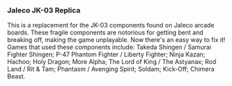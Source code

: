 ### Jaleco JK-03 Replica

This is a replacement for the JK-03 components found on Jaleco arcade boards. These fragile components are notorious for getting bent and breaking off, making the game unplayable. Now there's an easy way to fix it! Games that used these components include: Takeda Shingen / Samurai Fighter Shingen; P-47 Phantom Fighter / Liberty Fighter; Ninja Kazan; Hachoo; Holy Dragon; More Alpha; The Lord of King / The Astyanax; Rod Land / Rit & Tam; Phantasm / Avenging Spirit; Soldam; Kick-Off; Chimera Beast.
